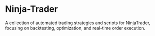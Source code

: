 # Ninja-Trader
A collection of automated trading strategies and scripts for NinjaTrader, focusing on backtesting, optimization, and real-time order execution.
